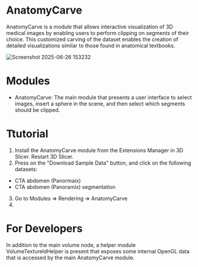 # AnatomyCarve

AnatomyCarve is a module that allows interactive visualization of 3D medical images by enabling users to perform clipping on segments of their choice. This customized carving of the dataset enables the creation of detailed visualizations similar to those found in anatomical textbooks.

![Screenshot 2025-06-26 153232](https://github.com/user-attachments/assets/df90204b-5d21-4226-b2b4-e3da5c3012b1)

# Modules

- AnatomyCarve: The main module that presents a user interface to select images, insert a sphere in the scene, and then select which segments should be clipped.

# Ttutorial

1. Install the AnatomyCarve module from the Extensions Manager in 3D Slicer. Restart 3D Slicer.
2. Press on the "Download Sample Data" button, and click on the following datasets:
  - CTA abdomen (Panormaix)
  - CTA abdomen (Panoramix) segmentation
3. Go to Modules => Rendering => AnatomyCarve
4.

# For Developers

In addition to the main volume node, a helper module VolumeTextureIdHelper is present that exposes some internal OpenGL data that is accessed by the main AnatomyCarve module.
